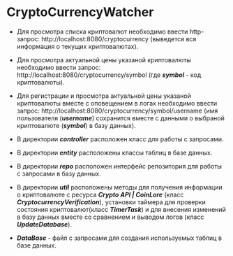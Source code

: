 # CryptoCurrencyWatcher
- Для просмотра списка криптовалют необходимо ввести http-запрос: http://localhost:8080/cryptocurrency (выведется вся информация о текущих криптовалютах).

- Для просмотра актуальной цены указаной криптовалюты необходимо ввести запрос: http://localhost:8080/cryptocurrency/symbol (где ***symbol*** - код криптовалюты).

- Для регистрации и просмотра актуальной цены указаной криптовалюты вместе с оповещением в логах 
необходимо ввести запрос: http://localhost:8080/cryptocurrency/symbol/username
(имя пользователя (***username***) сохранится вместе с данными о выбраной криптовалюте (***symbol***) в базу данных).

- В директории ***controller*** расположен класс для работы с запросами.

- В директории ***entity*** расположены классы таблиц в базе данных.

- В директории ***repo*** расположен интерфейс репозитория для работы с запросами в базу данных.

- В директории ***util*** расположены методы для получения информации о криптовалюте с ресурса ***Crypto API | CoinLore*** (класс ***CryptocurrencyVerification***),
установки таймера для проверки состояния криптовалют(класс ***TimerTask***) 
и для внесения изменений в базу данных вместе со сравнением и выводом логов (класс ***UpdateDatabase***).

- ***DataBase*** - файл с запросами для создания используемых таблиц в базе данных.

